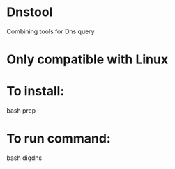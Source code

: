 # Dnstool
Combining tools for Dns query
# Only compatible with Linux
# To install:
bash prep
# To run command:
bash digdns
